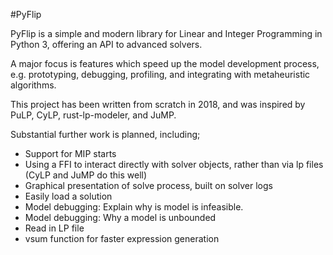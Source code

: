 #PyFlip

PyFlip is a simple and modern library for Linear and Integer Programming in Python 3, offering an API to advanced solvers.

A major focus is features which speed up the model development process, e.g. prototyping, debugging, profiling, and integrating with metaheuristic algorithms.

This project has been written from scratch in 2018, and was inspired by PuLP, CyLP, rust-lp-modeler, and JuMP.

Substantial further work is planned, including;
- Support for MIP starts
- Using a FFI to interact directly with solver objects, rather than via lp files (CyLP and JuMP do this well)
- Graphical presentation of solve process, built on solver logs
- Easily load a solution
- Model debugging: Explain why is model is infeasible.
- Model debugging: Why a model is unbounded
- Read in LP file
- vsum function for faster expression generation
